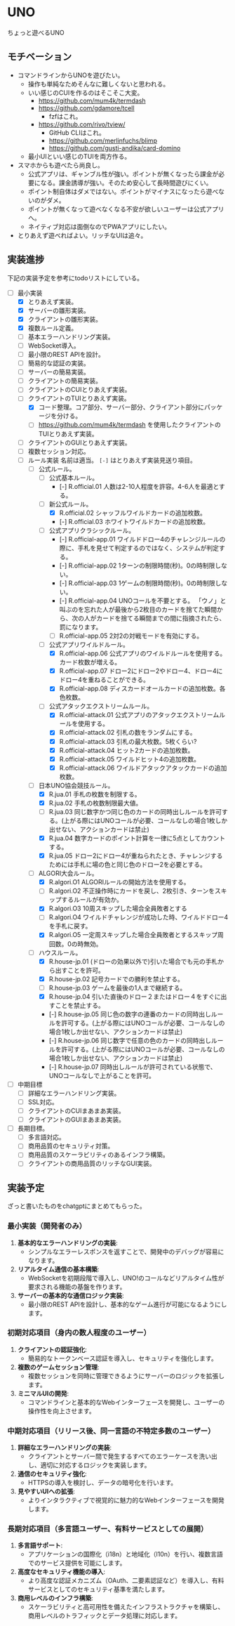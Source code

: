 # UNO

ちょっと遊べるUNO

## モチベーション

- コマンドラインからUNOを遊びたい。
	- 操作も単純なためそんなに難しくないと思われる。
	- いい感じのCUIを作るのはそこそこ大変。
		- https://github.com/mum4k/termdash
		- https://github.com/gdamore/tcell
			- fzfはこれ。
		- https://github.com/rivo/tview/
			- GitHub CLIはこれ。
			- https://github.com/merlinfuchs/blimp
			- https://github.com/gusti-andika/card-domino
	- 最小UIといい感じのTUIを両方作る。
- スマホからも遊べたら尚良し。
	- 公式アプリは、ギャンブル性が強い。ポイントが無くなったら課金が必要になる。課金誘導が強い。そのため安心して長時間遊びにくい。
	- ポイント制自体はダメではない。ポイントがマイナスになったら遊べないのがダメ。
	- ポイントが無くなって遊べなくなる不安が欲しいユーザーは公式アプリへ。
	- ネイティブ対応は面倒なのでPWAアプリにしたい。
- とりあえず遊べればよい。リッチなUIは追々。

## 実装進捗

下記の実装予定を参考にtodoリストにしている。

- [ ] 最小実装
	- [x] とりあえず実装。
	- [x] サーバーの雛形実装。
	- [x] クライアントの雛形実装。
	- [x] 複数ルール定義。
	- [ ] 基本エラーハンドリング実装。
	- [ ] WebSocket導入。
	- [ ] 最小限のREST APIを設計。
	- [ ] 簡易的な認証の実装。
	- [ ] サーバーの簡易実装。
	- [ ] クライアントの簡易実装。
	- [ ] クライアントのCUIとりあえず実装。
	- [ ] クライアントのTUIとりあえず実装。
		- [x] コード整理。コア部分、サーバー部分、クライアント部分にパッケージを分ける。
		- [ ] https://github.com/mum4k/termdash を使用したクライアントのTUIとりあえず実装。
	- [ ] クライアントのGUIとりあえず実装。
	- [ ] 複数セッション対応。
	- [ ] ルール実装 名前は適当。 `[-]` はとりあえず実装見送り項目。
		- [ ] 公式ルール。
			- [ ] 公式基本ルール。
				- [-] R.official.01 人数は2-10人程度を許容。4-6人を最適とする。
			- [ ] 新公式ルール。
				- [x] R.official.02 シャッフルワイルドカードの追加枚数。
				- [-] R.official.03 ホワイトワイルドカードの追加枚数。
			- [ ] 公式アプリクラシックルール。
				- [-] R.official-app.01 ワイルドドロー4のチャレンジルールの際に、手札を見せて判定するのではなく、システムが判定する。
				- [-] R.official-app.02 1ターンの制限時間(秒)。0の時制限しない。
				- [-] R.official-app.03 1ゲームの制限時間(秒)。0の時制限しない。
				- [-] R.official-app.04 UNOコールを不要とする。 「ウノ」と叫ぶのを忘れた人が最後から2枚目のカードを捨てた瞬間から、次の人がカードを捨てる瞬間までの間に指摘されたら、罰になります。
				- [ ] R.official-app.05 2対2の対戦モードを有効にする。
			- [ ] 公式アプリワイルドルール。
				- [x] R.official-app.06 公式アプリのワイルドルールを使用する。カード枚数が増える。
				- [x] R.official-app.07 ドロー2にドロー2やドロー4、ドロー4にドロー4を重ねることができる。
				- [x] R.official-app.08 ディスカードオールカードの追加枚数。各色枚数。
			- [ ] 公式アタックエクストリームルール。
				- [x] R.official-attack.01 公式アプリのアタックエクストリームルールを使用する。
				- [x] R.official-attack.02 引札の数をランダムにする。
				- [x] R.official-attack.03 引札の最大枚数。5枚くらい?
				- [x] R.official-attack.04 ヒット2カードの追加枚数。
				- [x] R.official-attack.05 ワイルドヒット4の追加枚数。
				- [x] R.official-attack.06 ワイルドアタックアタックカードの追加枚数。
		- [ ] 日本UNO協会競技ルール。
			- [x] R.jua.01 手札の枚数を制限する。
			- [x] R.jua.02 手札の枚数制限最大値。
			- [ ] R.jua.03 同じ数字かつ同じ色のカードの同時出しルールを許可する。(上がる際にはUNOコールが必要、コールなしの場合1枚しか出せない、アクションカードは禁止)
			- [x] R.jua.04 数字カードのポイント計算を一律に5点としてカウントする。
			- [x] R.jua.05 ドロー2にドロー4が重ねられたとき、チャレンジするためには手札に場の色と同じ色のドロー2を必要とする。
		- [ ] ALGORI大会ルール。
			- [x] R.algori.O1 ALGORIルールの開始方法を使用する。
			- [ ] R.algori.O2 不正操作時にカードを戻し、2枚引き、ターンをスキップするルールが有効か。
			- [x] R.algori.O3 10周スキップした場合全員敗者とする
			- [ ] R.algori.O4 ワイルドチャレンジが成功した時、ワイルドドロー4を手札に戻す。
			- [x] R.algori.O5 一定周スキップした場合全員敗者とするスキップ周回数。0の時無効。
		- [ ] ハウスルール。
			- [x] R.house-jp.01 (ドローの効果以外で)引いた場合でも元の手札から出すことを許可。
			- [x] R.house-jp.02 記号カードでの勝利を禁止する。
			- [ ] R.house-jp.03 ゲームを最後の1人まで継続する。
			- [x] R.house-jp.04 引いた直後のドロー２またはドロー４をすぐに出すことを禁止する。
			- [-] R.house-jp.05 同じ色の数字の連番のカードの同時出しルールを許可する。(上がる際にはUNOコールが必要、コールなしの場合1枚しか出せない、アクションカードは禁止)
			- [-] R.house-jp.06 同じ数字で任意の色のカードの同時出しルールを許可する。(上がる際にはUNOコールが必要、コールなしの場合1枚しか出せない、アクションカードは禁止)
			- [-] R.house-jp.07 同時出しルールが許可されている状態で、UNOコールなしで上がることを許可。
- [ ] 中期目標
	- [ ] 詳細なエラーハンドリング実装。
	- [ ] SSL対応。
	- [ ] クライアントのCUIまあまあ実装。
	- [ ] クライアントのGUIまあまあ実装。
- [ ] 長期目標。
	- [ ] 多言語対応。
	- [ ] 商用品質のセキュリティ対策。
	- [ ] 商用品質のスケーラビリティのあるインフラ構築。
	- [ ] クライアントの商用品質のリッチなGUI実装。

## 実装予定

ざっと書いたものをchatgptにまとめてもらった。

### 最小実装（開発者のみ）
1. **基本的なエラーハンドリングの実装**:
	- シンプルなエラーレスポンスを返すことで、開発中のデバッグが容易になります。
2. **リアルタイム通信の基本構築**:
	- WebSocketを初期段階で導入し、UNO!のコールなどリアルタイム性が要求される機能の基盤を作ります。
3. **サーバーの基本的な通信ロジック実装**:
	- 最小限のREST APIを設計し、基本的なゲーム進行が可能になるようにします。
### 初期対応項目（身内の数人程度のユーザー）
1. **クライアントの認証強化**:
	- 簡易的なトークンベース認証を導入し、セキュリティを強化します。
2. **複数のゲームセッション管理**:
	- 複数セッションを同時に管理できるようにサーバーのロジックを拡張します。
3. **ミニマルUIの開発**:
	- コマンドラインと基本的なWebインターフェースを開発し、ユーザーの操作性を向上させます。
### 中期対応項目（リリース後、同一言語の不特定多数のユーザー）
1. **詳細なエラーハンドリングの実装**:
	- クライアントとサーバー間で発生するすべてのエラーケースを洗い出し、適切に対応するロジックを実装します。
2. **通信のセキュリティ強化**:
	- HTTPSの導入を検討し、データの暗号化を行います。
3. **見やすいUIへの拡張**:
	- よりインタラクティブで視覚的に魅力的なWebインターフェースを開発します。
### 長期対応項目（多言語ユーザー、有料サービスとしての展開）
1. **多言語サポート**:
	- アプリケーションの国際化（i18n）と地域化（l10n）を行い、複数言語でのサービス提供を可能にします。
2. **高度なセキュリティ機能の導入**:
	- より高度な認証メカニズム（OAuth、二要素認証など）を導入し、有料サービスとしてのセキュリティ基準を満たします。
3. **商用レベルのインフラ構築**:
	- スケーラビリティと高可用性を備えたインフラストラクチャを構築し、商用レベルのトラフィックとデータ処理に対応します。

